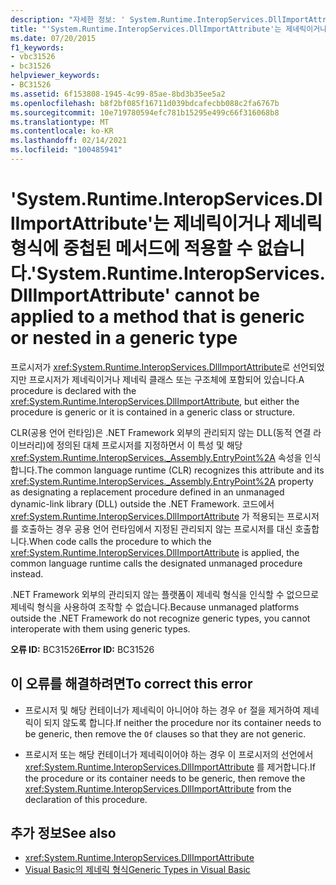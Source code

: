 ```yaml
---
description: "자세한 정보: ' System.Runtime.InteropServices.DllImportAttribute '는 제네릭 또는 제네릭 형식에 중첩 된 메서드에 적용할 수 없습니다."
title: "'System.Runtime.InteropServices.DllImportAttribute'는 제네릭이거나 제네릭 형식에 중첩된 메서드에 적용할 수 없습니다."
ms.date: 07/20/2015
f1_keywords:
- vbc31526
- bc31526
helpviewer_keywords:
- BC31526
ms.assetid: 6f153808-1945-4c99-85ae-8bd3b35ee5a2
ms.openlocfilehash: b8f2bf085f16711d039bdcafecbb088c2fa6767b
ms.sourcegitcommit: 10e719780594efc781b15295e499c66f316068b8
ms.translationtype: MT
ms.contentlocale: ko-KR
ms.lasthandoff: 02/14/2021
ms.locfileid: "100485941"
---
```

# <a name="systemruntimeinteropservicesdllimportattribute-cannot-be-applied-to-a-method-that-is-generic-or-nested-in-a-generic-type"></a><span data-ttu-id="c24a7-103">'System.Runtime.InteropServices.DllImportAttribute'는 제네릭이거나 제네릭 형식에 중첩된 메서드에 적용할 수 없습니다.</span><span class="sxs-lookup"><span data-stu-id="c24a7-103">'System.Runtime.InteropServices.DllImportAttribute' cannot be applied to a method that is generic or nested in a generic type</span></span>

<span data-ttu-id="c24a7-104">프로시저가 <xref:System.Runtime.InteropServices.DllImportAttribute>로 선언되었지만 프로시저가 제네릭이거나 제네릭 클래스 또는 구조체에 포함되어 있습니다.</span><span class="sxs-lookup"><span data-stu-id="c24a7-104">A procedure is declared with the <xref:System.Runtime.InteropServices.DllImportAttribute>, but either the procedure is generic or it is contained in a generic class or structure.</span></span>  
  
 <span data-ttu-id="c24a7-105">CLR(공용 언어 런타임)은 .NET Framework 외부의 관리되지 않는 DLL(동적 연결 라이브러리)에 정의된 대체 프로시저를 지정하면서 이 특성 및 해당 <xref:System.Runtime.InteropServices._Assembly.EntryPoint%2A> 속성을 인식합니다.</span><span class="sxs-lookup"><span data-stu-id="c24a7-105">The common language runtime (CLR) recognizes this attribute and its <xref:System.Runtime.InteropServices._Assembly.EntryPoint%2A> property as designating a replacement procedure defined in an unmanaged dynamic-link library (DLL) outside the .NET Framework.</span></span> <span data-ttu-id="c24a7-106">코드에서 <xref:System.Runtime.InteropServices.DllImportAttribute> 가 적용되는 프로시저를 호출하는 경우 공용 언어 런타임에서 지정된 관리되지 않는 프로시저를 대신 호출합니다.</span><span class="sxs-lookup"><span data-stu-id="c24a7-106">When code calls the procedure to which the <xref:System.Runtime.InteropServices.DllImportAttribute> is applied, the common language runtime calls the designated unmanaged procedure instead.</span></span>  
  
 <span data-ttu-id="c24a7-107">.NET Framework 외부의 관리되지 않는 플랫폼이 제네릭 형식을 인식할 수 없으므로 제네릭 형식을 사용하여 조작할 수 없습니다.</span><span class="sxs-lookup"><span data-stu-id="c24a7-107">Because unmanaged platforms outside the .NET Framework do not recognize generic types, you cannot interoperate with them using generic types.</span></span>  
  
 <span data-ttu-id="c24a7-108">**오류 ID:** BC31526</span><span class="sxs-lookup"><span data-stu-id="c24a7-108">**Error ID:** BC31526</span></span>  
  
## <a name="to-correct-this-error"></a><span data-ttu-id="c24a7-109">이 오류를 해결하려면</span><span class="sxs-lookup"><span data-stu-id="c24a7-109">To correct this error</span></span>  
  
- <span data-ttu-id="c24a7-110">프로시저 및 해당 컨테이너가 제네릭이 아니어야 하는 경우 `Of` 절을 제거하여 제네릭이 되지 않도록 합니다.</span><span class="sxs-lookup"><span data-stu-id="c24a7-110">If neither the procedure nor its container needs to be generic, then remove the `Of` clauses so that they are not generic.</span></span>  
  
- <span data-ttu-id="c24a7-111">프로시저 또는 해당 컨테이너가 제네릭이어야 하는 경우 이 프로시저의 선언에서 <xref:System.Runtime.InteropServices.DllImportAttribute> 를 제거합니다.</span><span class="sxs-lookup"><span data-stu-id="c24a7-111">If the procedure or its container needs to be generic, then remove the <xref:System.Runtime.InteropServices.DllImportAttribute> from the declaration of this procedure.</span></span>  
  
## <a name="see-also"></a><span data-ttu-id="c24a7-112">추가 정보</span><span class="sxs-lookup"><span data-stu-id="c24a7-112">See also</span></span>

- <xref:System.Runtime.InteropServices.DllImportAttribute>
- [<span data-ttu-id="c24a7-113">Visual Basic의 제네릭 형식</span><span class="sxs-lookup"><span data-stu-id="c24a7-113">Generic Types in Visual Basic</span></span>](../programming-guide/language-features/data-types/generic-types.md)
